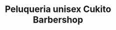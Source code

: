 ---
title: "Peluqueria unisex Cukito Barbershop"
url: /valls/peluqueria-unisex-cukito-barbershop/
shop: peluquería
---
